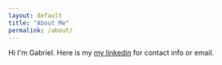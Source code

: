 ```yaml
---
layout: default
title: "About Me"
permalink: /about/
---
```


Hi I'm Gabriel. Here is my [my linkedin](https://www.linkedin.com/in/gabriel-baravdish-8a748390/) for contact info or email.
